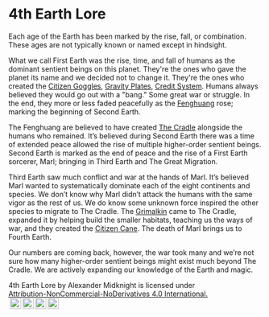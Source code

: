 # 4th Earth Lore

Each age of the Earth has been marked by the rise, fall, or combination. These ages are not typically known or named except in hindsight.

What we call First Earth was the rise, time, and fall of humans as the dominant sentient beings on this planet. They're the ones who gave the planet its name and we decided not to change it. They're the ones who created the [Citizen Goggles](/gear/#citizen-goggles), [Gravity Plates](/technology/gravity-plates/), [Credit System](/technology/#credit-system). Humans always believed they would go out with a "bang." Some great war or struggle. In the end, they more or less faded peacefully as the [Fenghuang](/species/#fenghuang) rose; marking the beginning of Second Earth.

The Fenghuang are believed to have created [The Cradle](/continents/dragonus/#the-cradle) alongside the humans who remained. It’s believed during Second Earth there was a time of extended peace allowed the rise of multiple higher-order sentient beings. Second Earth is marked as the end of peace and the rise of a First Earth sorcerer, Marl; bringing in Third Earth and The Great Migration.

Third Earth saw much conflict and war at the hands of Marl. It’s believed Marl wanted to systematically dominate each of the eight continents and species. We don’t know why Marl didn’t attack the humans with the same vigor as the rest of us. We do know some unknown force inspired the other species to migrate to The Cradle. The [Grimalkin](/species/grimalkin/) came to The Cradle, expanded it by helping build the smaller habitats, teaching us the ways of war, and they created the [Citizen Cane](/gear/#citizen-cane). The death of Marl brings us to Fourth Earth.

Our numbers are coming back, however, the war took many and we’re not sure how many higher-order sentient beings might exist much beyond The Cradle. We are actively expanding our knowledge of the Earth and magic.



 

<p xmlns:cc="http://creativecommons.org/ns#" xmlns:dct="http://purl.org/dc/terms/"><span property="dct:title">4th Earth Lore</span> by <span property="cc:attributionName">Alexander Midknight</span> is licensed under <a href="http://creativecommons.org/licenses/by-nc-nd/4.0/?ref=chooser-v1" target="_blank" rel="license noopener noreferrer" style="display:inline-block;">Attribution-NonCommercial-NoDerivatives 4.0 International.<br><img style="height:22px!important;margin-left:3px;vertical-align:text-bottom;" src="https://mirrors.creativecommons.org/presskit/icons/cc.svg?ref=chooser-v1"><img style="height:22px!important;margin-left:3px;vertical-align:text-bottom;" src="https://mirrors.creativecommons.org/presskit/icons/by.svg?ref=chooser-v1"><img style="height:22px!important;margin-left:3px;vertical-align:text-bottom;" src="https://mirrors.creativecommons.org/presskit/icons/nc.svg?ref=chooser-v1"><img style="height:22px!important;margin-left:3px;vertical-align:text-bottom;" src="https://mirrors.creativecommons.org/presskit/icons/nd.svg?ref=chooser-v1"></a></p>
